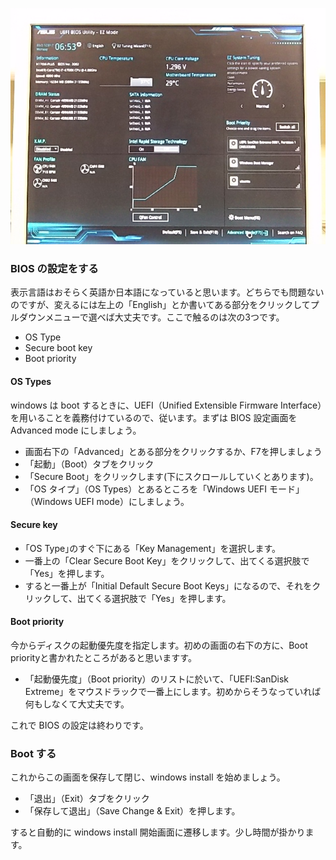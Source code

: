 <!--- 画面の写真を貼るところから--->

![BIOS 設定画面](img/img1.JPG)

### BIOS の設定をする
表示言語はおそらく英語か日本語になっていると思います。どちらでも問題ないのですが、変えるには左上の「English」とか書いてある部分をクリックしてプルダウンメニューで選べば大丈夫です。ここで触るのは次の3つです。

- OS Type
- Secure boot key
- Boot priority


#### OS Types
windows は boot するときに、UEFI（Unified Extensible Firmware Interface）を用いることを義務付けているので、従います。まずは BIOS 設定画面を Advanced mode にしましょう。

- 画面右下の「Advanced」とある部分をクリックするか、F7を押しましょう
- 「起動」（Boot）タブをクリック
- 「Secure Boot」をクリックします(下にスクロールしていくとあります)。
- 「OS タイプ」（OS Types）とあるところを「Windows UEFI モード」（Windows UEFI mode）にしましょう。

#### Secure key
- ｢OS Type｣のすぐ下にある「Key Management」を選択します。
- 一番上の「Clear Secure Boot Key」をクリックして、出てくる選択肢で「Yes」を押します。
- すると一番上が「Initial Default Secure Boot Keys」になるので、それをクリックして、出てくる選択肢で「Yes」を押します。



#### Boot priority
今からディスクの起動優先度を指定します。初めの画面の右下の方に、Boot priorityと書かれたところがあると思いますす。

- 「起動優先度」（Boot priority）のリストに於いて、「UEFI:SanDisk Extreme」をマウスドラックで一番上にします。初めからそうなっていれば何もしなくて大丈夫です。

これで BIOS の設定は終わりです。

### Boot する
これからこの画面を保存して閉じ、windows install を始めましょう。

- 「退出」（Exit）タブをクリック
- 「保存して退出」（Save Change & Exit）を押します。

すると自動的に windows install 開始画面に遷移します。少し時間が掛かります。
